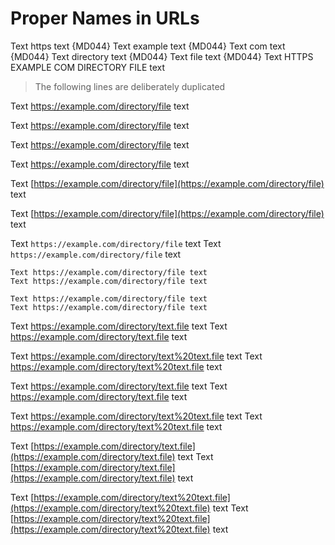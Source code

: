 # Proper Names in URLs

Text https text {MD044}
Text example text {MD044}
Text com text {MD044}
Text directory text {MD044}
Text file text {MD044}
Text HTTPS EXAMPLE COM DIRECTORY FILE text

> The following lines are deliberately duplicated

Text https://example.com/directory/file text

Text https://example.com/directory/file text

Text <https://example.com/directory/file> text

Text <https://example.com/directory/file> text

Text [https://example.com/directory/file](https://example.com/directory/file) text

Text [https://example.com/directory/file](https://example.com/directory/file) text

Text `https://example.com/directory/file` text
Text `https://example.com/directory/file` text

```text
Text https://example.com/directory/file text
Text https://example.com/directory/file text
```

    Text https://example.com/directory/file text
    Text https://example.com/directory/file text

Text https://example.com/directory/text.file text
Text https://example.com/directory/text.file text

Text https://example.com/directory/text%20text.file text
Text https://example.com/directory/text%20text.file text

Text <https://example.com/directory/text.file> text
Text <https://example.com/directory/text.file> text

Text <https://example.com/directory/text%20text.file> text
Text <https://example.com/directory/text%20text.file> text

Text [https://example.com/directory/text.file](https://example.com/directory/text.file) text
Text [https://example.com/directory/text.file](https://example.com/directory/text.file) text

Text [https://example.com/directory/text%20text.file](https://example.com/directory/text%20text.file) text
Text [https://example.com/directory/text%20text.file](https://example.com/directory/text%20text.file) text
